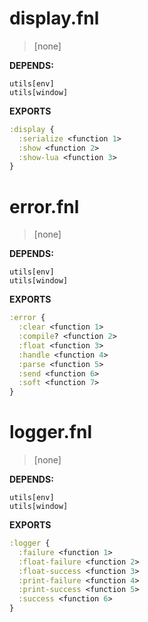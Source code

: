 # display.fnl
> [none]

**DEPENDS:**
```
utils[env]
utils[window]
```

**EXPORTS**
```clojure
:display {
  :serialize <function 1>
  :show <function 2>
  :show-lua <function 3>
}
```

# error.fnl
> [none]

**DEPENDS:**
```
utils[env]
utils[window]
```

**EXPORTS**
```clojure
:error {
  :clear <function 1>
  :compile? <function 2>
  :float <function 3>
  :handle <function 4>
  :parse <function 5>
  :send <function 6>
  :soft <function 7>
}
```

# logger.fnl
> [none]

**DEPENDS:**
```
utils[env]
utils[window]
```

**EXPORTS**
```clojure
:logger {
  :failure <function 1>
  :float-failure <function 2>
  :float-success <function 3>
  :print-failure <function 4>
  :print-success <function 5>
  :success <function 6>
}
```

